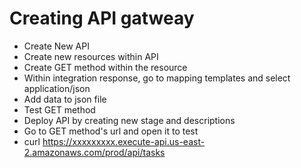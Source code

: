 # Creating API gatweay
* Create New API
* Create new resources within API
* Create GET method within the resource
* Within integration response, go to mapping templates and select application/json
* Add data to json file 
* Test GET method
* Deploy API by creating new stage and descriptions
* Go to GET method's url and open it to test
* curl https://xxxxxxxxx.execute-api.us-east-2.amazonaws.com/prod/api/tasks


